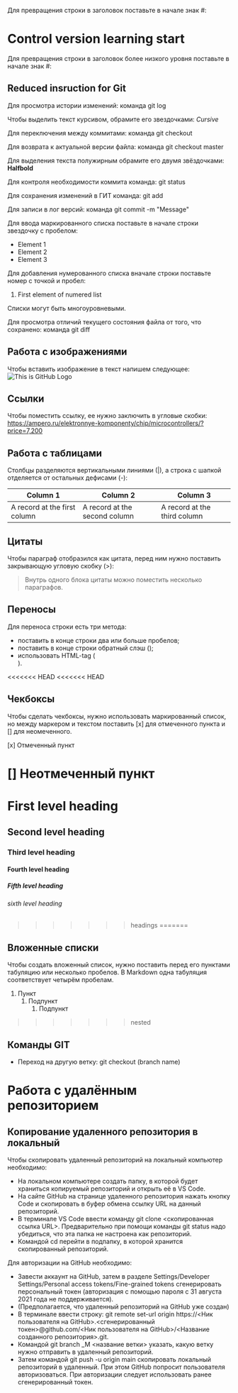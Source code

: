 Для превращения строки в заголовок поставьте в начале знак #:
# Control version learning start

Для превращения строки в заголовок более низкого уровня поставьте в начале знак #:

## Reduced insruction for Git

Для просмотра истории изменений: команда git log

Чтобы выделить текст курсивом, обрамите его звездочками:
*Cursive*

Для переключения между коммитами: команда git checkout

Для возврата к актуальной версии файла: команда git checkout master

Для выделения текста полужирным обрамите его двумя звёздочками:
**Halfbold**

Для контроля необходимости коммита команда: git status

Для сохранения изменений в ГИТ команда: git add

Для записи в лог версий: команда git commit -m "Message"

Для ввода маркированного списка поставьте в начале строки звездочку с пробелом:
* Element 1
* Element 2
* Element 3

Для добавления нумерованного списка вначале строки поставьте номер с точкой и пробел:
1. First element of numered list

Списки могут быть многоуровневыми.

Для просмотра отличий текущего состояния файла от того, что сохранено: команда git diff

## Работа с изображениями

Чтобы вставить изображение в текст напишем следующее:
![This is GitHub Logo](GitHub-Logo.png)

## Ссылки

Чтобы поместить ссылку, ее нужно заключить в угловые скобки:
<https://ampero.ru/elektronnye-komponenty/chip/microcontrollers/?price=7,200>

## Работа с таблицами

Столбцы разделяются вертикальными линиями (|), а строка с шапкой отделяется от остальных дефисами (-):

|Column 1|Column 2|Column 3|
|--|--|--|
|A record at the first column|A record at the second column|A record at the third column|

## Цитаты

Чтобы параграф отобразился как цитата, перед ним нужно поставить закрывающую угловую скобку (>):
> Внутрь одного блока цитаты можно поместить несколько параграфов.

## Переносы

Для переноса строки есть три метода:

* поставить в конце строки два или больше пробелов;
* поставить в конце строки обратный слэш (\);
* использовать HTML-tag (<br>).

<<<<<<< HEAD
<<<<<<< HEAD
## Чекбоксы
Чтобы сделать чекбоксы, нужно использовать маркированный список, но между маркером и текстом поставить [x] для отмеченного пункта и [] для неомеченного.

[x] Отмеченный пункт

[] Неотмеченный пункт
=======
# First level heading
## Second level heading
### Third level heading
#### Fourth level heading
##### Fifth level heading
###### sixth level heading
>>>>>>> headings
=======
## Вложенные списки
Чтобы создать вложенный список, нужно поставить  перед его пунктами табуляцию или несколько пробелов. В Markdown одна табуляция соответствует четырём пробелам.

1. Пункт
    1. Подпункт
        1. Подпункт

>>>>>>> nested

## Команды GIT

* Переход на другую ветку: git checkout (branch name)

# Работа с удалённым репозиторием

## Копирование удаленного репозитория в локальный

Чтобы скопировать удаленный репозиторий на локальный компьютер необходимо:
* На локальном компьютере создать папку, в которой будет храниться копируемый репозиторий и открыть её в VS Code.
* На сайте GitHub на странице удаленного репозитория нажать кнопку Code и скопировать в буфер обмена ссылку URL на данный репозиторий.
* В терминале VS Code ввести команду git clone <скопированная ссылка URL>. Предварительно при помощи команды git status надо убедиться, что эта папка не настроена как репозиторий.
* Командой cd перейти в подпапку, в которой хранится скопированный репозиторий.


Для авторизации на GitHub необходимо:
* Завести аккаунт на GitHub, затем в разделе Settings/Developer Settings/Personal access tokens/Fine-grained tokens сгенерировать персональный токен (авторизация с помощью пароля с 31 августа 2021 года не поддерживается).
* (Предполагается, что удаленный репозиторий на GitHub уже создан) 
* В терминале ввести строку: git remote set-url origin https://<Ник пользователя на GitHub>.<сгенерированный токен>@github.com/<Ник пользователя на GitHub>/<Название созданного репозитория>.git.
* Командой git branch _M <название ветки> указать, какую ветку нужно отправить в удаленный репозиторий.
* Затем командой git push -u origin main скопировать локальный репозиторий в удаленный. При этом GitHub попросит пользователя авторизоваться. При авторизации следует использовать ранее сгенерированный токен.